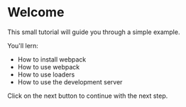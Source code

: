 # Welcome

This small tutorial will guide you through a simple example.

You'll lern:

* How to install webpack
* How to use webpack
* How to use loaders
* How to use the development server

Click on the next button to continue with the next step.